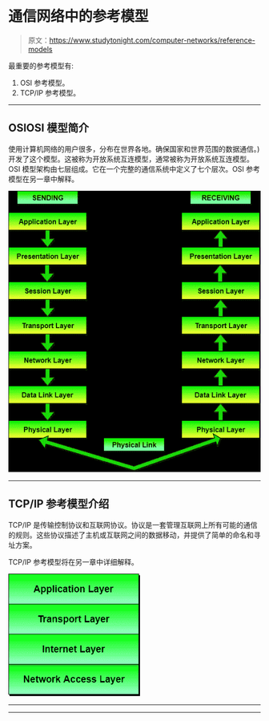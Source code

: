 # 通信网络中的参考模型

> 原文：<https://www.studytonight.com/computer-networks/reference-models>

最重要的参考模型有:

1.  OSI 参考模型。
2.  TCP/IP 参考模型。

* * *

## OSIOSI 模型简介

使用计算机网络的用户很多，分布在世界各地。确保国家和世界范围的数据通信。)开发了这个模型。这被称为开放系统互连模型，通常被称为开放系统互连模型。OSI 模型架构由七层组成。它在一个完整的通信系统中定义了七个层次。OSI 参考模型在另一章中解释。

![ISO-OSI Model with seven layers](img/7528bc4f52e04f432e8cd55bffa3e83c.png)

* * *

## TCP/IP 参考模型介绍

TCP/IP 是传输控制协议和互联网协议。协议是一套管理互联网上所有可能的通信的规则。这些协议描述了主机或互联网之间的数据移动，并提供了简单的命名和寻址方案。

TCP/IP 参考模型将在另一章中详细解释。

![TCP/IP Model with four layers](img/d5421499db5e8e9d016e434234cc829a.png)

* * *

* * *